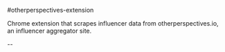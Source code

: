 #otherperspectives-extension

Chrome extension that scrapes influencer data from otherperspectives.io, an influencer aggregator site.

--

